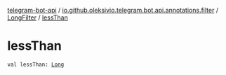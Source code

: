 [telegram-bot-api](../../index.md) / [io.github.oleksivio.telegram.bot.api.annotations.filter](../index.md) / [LongFilter](index.md) / [lessThan](./less-than.md)

# lessThan

`val lessThan: `[`Long`](https://kotlinlang.org/api/latest/jvm/stdlib/kotlin/-long/index.html)